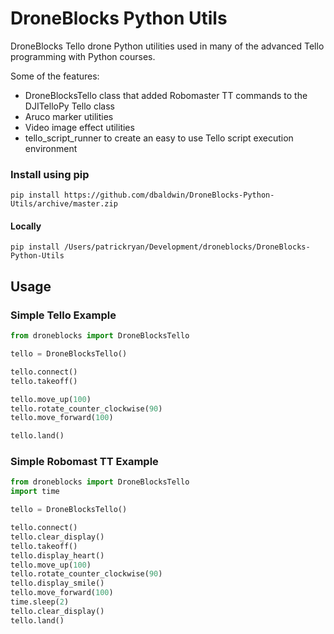 # DroneBlocks Python Utils

DroneBlocks Tello drone Python utilities used in many of the advanced Tello programming with Python courses.

Some of the features:

* DroneBlocksTello class that added Robomaster TT commands to the DJITelloPy Tello class
* Aruco marker utilities
* Video image effect utilities
* tello_script_runner to create an easy to use Tello script execution environment


### Install using pip
```shell
pip install https://github.com/dbaldwin/DroneBlocks-Python-Utils/archive/master.zip
```

#### Locally
```shell
pip install /Users/patrickryan/Development/droneblocks/DroneBlocks-Python-Utils

```

## Usage

### Simple Tello Example

```python
from droneblocks import DroneBlocksTello

tello = DroneBlocksTello()

tello.connect()
tello.takeoff()

tello.move_up(100)
tello.rotate_counter_clockwise(90)
tello.move_forward(100)

tello.land()

```

### Simple Robomast TT Example
```python
from droneblocks import DroneBlocksTello
import time

tello = DroneBlocksTello()

tello.connect()
tello.clear_display()
tello.takeoff()
tello.display_heart()
tello.move_up(100)
tello.rotate_counter_clockwise(90)
tello.display_smile()
tello.move_forward(100)
time.sleep(2)
tello.clear_display()
tello.land()

```
